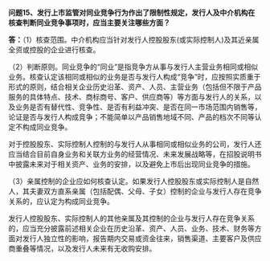 **问题15、发行上市监管对同业竞争行为作出了限制性规定，发行人及中介机构在核查判断同业竞争事项时，应当主要关注哪些方面？**  

**答：**（1）核查范围。中介机构应当针对发行人控股股东(或实际控制人)及其近亲属全资或控股的企业进行核查。

  （2）判断原则。同业竞争的“同业”是指竞争方从事与发行人主营业务相同或相似业务。核查认定该相同或相似的业务是否与发行人构成“竞争”时，应按照实质重于形式的原则，结合相关企业历史沿革、资产、人员、主营业务（包括但不限于产品服务的具体特点、技术、商标商号、客户、供应商等）等方面与发行人的关系，以及业务是否有替代性、竞争性、是否有利益冲突、是否在同一市场范围内销售等，论证是否与发行人构成竞争；不能简单以产品销售地域不同、产品的档次不同等认定不构成同业竞争。

  对于控股股东、实际控制人控制的与发行人从事相同或相似业务的公司，发行人还应当结合目前自身业务和关联方业务的经营情况、未来发展战略等，在招股说明书中披露未来对于相关资产、业务的安排，以及避免上市后出现同业竞争的措施。

  （3）亲属控制的企业应如何核查认定。如果发行人控股股东或实际控制人是自然人，其夫妻双方直系亲属（包括配偶、父母、子女）控制的企业与发行人存在竞争关系的，应认定为构成同业竞争。

  发行人控股股东、实际控制人的其他亲属及其控制的企业与发行人存在竞争关系的，应当充分披露前述相关企业在历史沿革、资产、人员、业务、技术、财务等方面对发行人独立性的影响，报告期内交易或资金往来，销售渠道、主要客户及供应商重叠等情况，以及发行人未来有无收购安排。